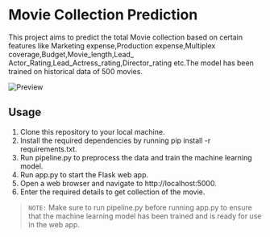 # Movie Collection Prediction

This project aims to predict the total Movie collection based on certain features like Marketing expense,Production expense,Multiplex coverage,Budget,Movie_length,Lead_ Actor_Rating,Lead_Actress_rating,Director_rating etc.The model has been trained on historical data of 500 movies.


![Preview](/hi1.jpg)



## Usage
1. Clone this repository to your local machine.
2. Install the required dependencies by running pip install -r requirements.txt.
3. Run pipeline.py to preprocess the data and train the machine learning model.
4. Run app.py to start the Flask web app.
5. Open a web browser and navigate to http://localhost:5000.
6. Enter the required details to get collection of the movie.

> `NOTE:` Make sure to run pipeline.py before running app.py to ensure that the machine learning model has been trained and is ready for use in the web app.